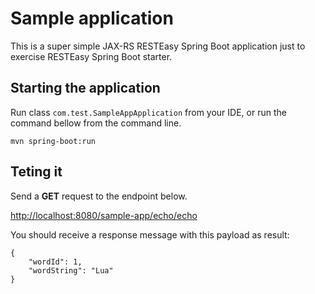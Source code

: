 # Sample application

This is a super simple JAX-RS RESTEasy Spring Boot application just to exercise RESTEasy Spring Boot starter.<br>

## Starting the application

Run class `com.test.SampleAppApplication` from your IDE, or run the command bellow from the command line.

`mvn spring-boot:run`

## Teting it

Send a **GET** request to the endpoint below.

[http://localhost:8080/sample-app/echo/echo](http://localhost:8080/sample-app/echo/echo)

You should receive a response message with this payload as result:

    {
        "wordId": 1,
        "wordString": "Lua"
    }
